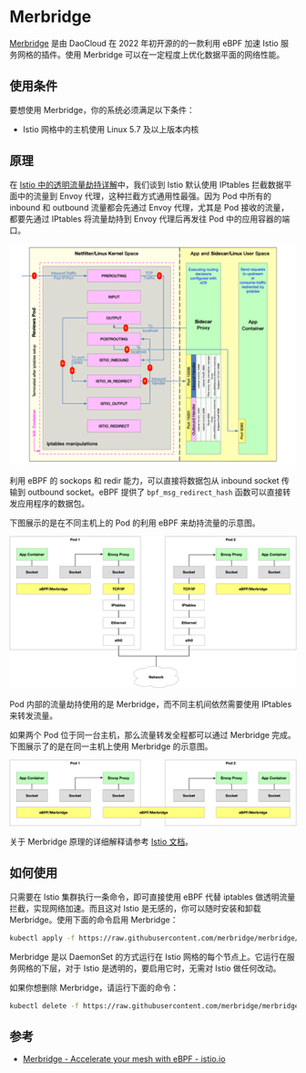 # Merbridge

[Merbridge](https://github.com/merbridge/merbridge) 是由 DaoCloud 在 2022 年初开源的的一款利用 eBPF 加速 Istio 服务网格的插件。使用 Merbridge 可以在一定程度上优化数据平面的网络性能。

## 使用条件

要想使用 Merbridge，你的系统必须满足以下条件：

- Istio 网格中的主机使用 Linux 5.7 及以上版本内核

## 原理

在 [Istio 中的透明流量劫持详解](../concepts/transparent-traffic-hijacking.md)中，我们谈到 Istio 默认使用 IPtables 拦截数据平面中的流量到 Envoy 代理，这种拦截方式通用性最强。因为 Pod 中所有的 inbound 和 outbound 流量都会先通过 Envoy 代理，尤其是 Pod 接收的流量，都要先通过 IPtables 将流量劫持到 Envoy 代理后再发往 Pod 中的应用容器的端口。

![使用 IPtables 劫持流量发到当前 Pod 的应用端口](../images/to-localhost.png)

利用 eBPF 的 sockops 和 redir 能力，可以直接将数据包从 inbound socket 传输到 outbound socket。eBPF 提供了 `bpf_msg_redirect_hash` 函数可以直接转发应用程序的数据包。

下图展示的是在不同主机上的 Pod 的利用 eBPF 来劫持流量的示意图。

![使用 Merbridge 的在不同主机上的 Pod](../images/diff-host.png)

Pod 内部的流量劫持使用的是 Merbridge，而不同主机间依然需要使用 IPtables 来转发流量。

如果两个 Pod 位于同一台主机，那么流量转发全程都可以通过 Merbridge 完成。下图展示了的是在同一主机上使用 Merbridge 的示意图。

![使用 Merbridge 的同一个主机上的 Pod](../images/same-host.png)

关于 Merbridge 原理的详细解释请参考 [Istio 文档](https://istio.io/latest/blog/2022/merbridge/)。

## 如何使用

只需要在 Istio 集群执行一条命令，即可直接使用 eBPF 代替 iptables 做透明流量拦截，实现网络加速。而且这对 Istio 是无感的，你可以随时安装和卸载 Merbridge。使用下面的命令启用 Merbridge：

```sh
kubectl apply -f https://raw.githubusercontent.com/merbridge/merbridge/main/deploy/all-in-one.yaml
```

Merbridge 是以 DaemonSet 的方式运行在 Istio 网格的每个节点上。它运行在服务网格的下层，对于 Istio 是透明的，要启用它时，无需对 Istio 做任何改动。

如果你想删除 Merbridge，请运行下面的命令：

```bash
kubectl delete -f https://raw.githubusercontent.com/merbridge/merbridge/main/deploy/all-in-one.yaml
```

## 参考

- [Merbridge - Accelerate your mesh with eBPF - istio.io](https://istio.io/latest/blog/2022/merbridge/)
